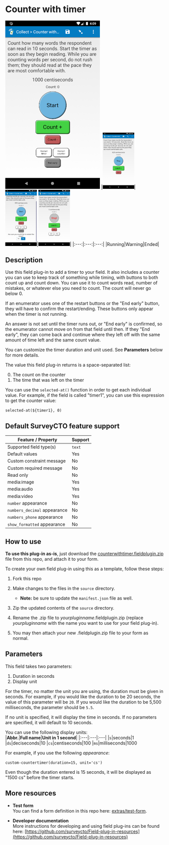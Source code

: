 # Counter with timer

![](extras/preview-images/paused.png)
|<img src="extras/preview-images/running.png" width="100px">|<img src="extras/preview-images/confirm-restart.png" width="100px">|<img src="extras/preview-images/timer-end.png" width="100px">|
|:---:|:---:|:---:|
|Running|Warning|Ended|

## Description

Use this field plug-in to add a timer to your field. It also includes a counter you can use to keep track of something while timing, with buttons to both count up and count down. You can use it to count words read, number of mistakes, or whatever else you need to count. The count will never go below 0.

If an enumerator uses one of the restart buttons or the "End early" button, they will have to confirm the restart/ending. These buttons only appear when the timer is not running.

An answer is not set until the timer runs out, or "End early" is confirmed, so the enumerator cannot move on from that field until then. If they "End early", they can come back and continue where they left off with the same amount of time left and the same count value.

You can customize the timer duration and unit used. See **Parameters** below for more details.

The value this field plug-in returns is a space-separated list:

0. The count on the counter
1. The time that was left on the timer

You can use the `selected-at()` function in order to get each individual value. For example, if the field is called "timer1", you can use this expression to get the counter value:

    selected-at(${timer1}, 0)

## Default SurveyCTO feature support

| Feature / Property | Support |
| --- | --- |
| Supported field type(s) | `text`|
| Default values | Yes |
| Custom constraint message | No |
| Custom required message | No |
| Read only | No |
| media:image | Yes |
| media:audio | Yes |
| media:video | Yes |
| `number` appearance | No |
| `numbers_decimal` appearance | No |
| `numbers_phone` appearance | No |
| `show_formatted` appearance | No |

## How to use

**To use this plug-in as-is**, just download the [counterwithtimer.fieldplugin.zip](countertimer.fieldplugin.zip) file from this repo, and attach it to your form.

To create your own field plug-in using this as a template, follow these steps:

1. Fork this repo
1. Make changes to the files in the `source` directory.

    * **Note:** be sure to update the `manifest.json` file as well.

1. Zip the updated contents of the `source` directory.
1. Rename the .zip file to *yourpluginname*.fieldplugin.zip (replace *yourpluginname* with the name you want to use for your field plug-in).
1. You may then attach your new .fieldplugin.zip file to your form as normal.

## Parameters

This field takes two parameters:

1. Duration in seconds
2. Display unit

For the timer, no matter the unit you are using, the duration must be given in seconds. For example, if you would like the duration to be 20 seconds, the value of this parameter will be `20`. If you would like the duration to be 5,500 milliseconds, the parameter should be `5.5`.

If no unit is specified, it will display the time in seconds. If no parameters are specified, it will default to 10 seconds.

You can use the following display units:  
|**Abbr.**|**Full name**|**Unit in 1 second**|
|:---|:---|:---|
|`s`|seconds|1
|`ds`|deciseconds|10
|`cs`|centiseconds|100
|`ms`|milliseconds|1000

For example, if you use the following *appearance*:

    custom-countertimer(duration=15, unit='cs')

Even though the duration entered is 15 seconds, it will be displayed as "1500 cs" before the timer starts.


## More resources

* **Test form**  
You can find a form definition in this repo here: [extras/test-form](extras/test-form).

* **Developer documentation**  
More instructions for developing and using field plug-ins can be found here: [https://github.com/surveycto/Field-plug-in-resources](https://github.com/surveycto/Field-plug-in-resources)